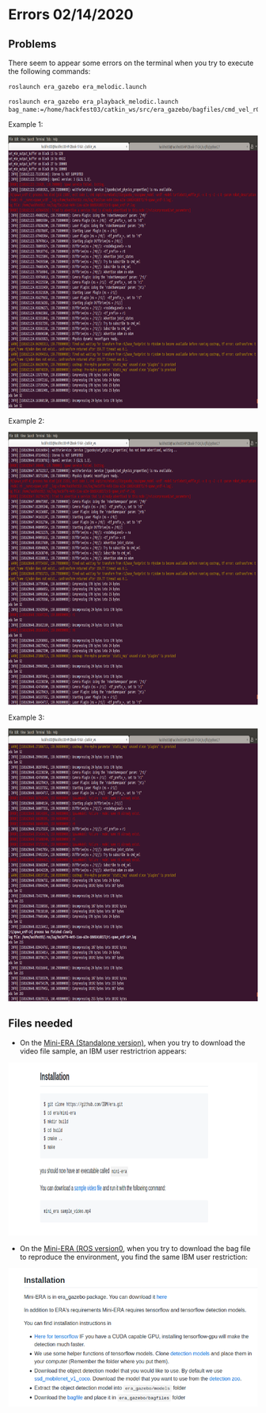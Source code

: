 # Errors 02/14/2020

## Problems
There seem to appear some errors on the terminal when you try to execute the following commands:
```
roslaunch era_gazebo era_melodic.launch
```
```
roslaunch era_gazebo era_playback_melodic.launch bag_name:=/home/hackfest03/catkin_ws/src/era_gazebo/bagfiles/cmd_vel_r0.bag
```

Example 1:
<p align="center">
  <img width="900" height="550" src="../Results/Troubleshooting/error_1_basic.png">
</p>


Example 2:
<p align="center">
  <img width="900" height="550" src="../Results/Troubleshooting/error_1_bag.png">
</p>

Example 3:
<p align="center">
  <img width="900" height="550" src="../Results/Troubleshooting/error_2_bag.png">
</p>

## Files needed
* On the [Mini-ERA (Standalone version)](https://github.com/IBM/era/wiki/Mini-ERA-(STANDALONE)), when you try to download the video file sample, an IBM user restrictrion appears:
<p align="center">
  <img width="750" height="350" src="./file_needed.png">
</p>

* On the [Mini-ERA (ROS version0](https://github.com/IBM/era/wiki/Mini-ERA-(ROS-VERSION)), when you try to download the bag file to reproduce the environment, you find the same IBM user restriction:
<p align="center">
  <img width="600" height="280" src="./file_needed_2.png">
</p>
